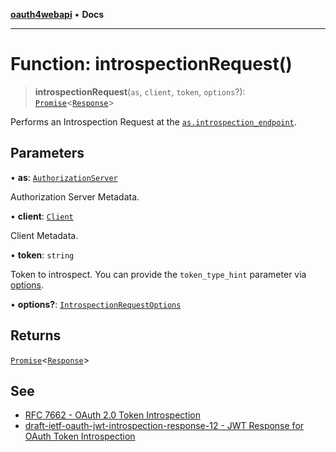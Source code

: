 [**oauth4webapi**](../README.md) • **Docs**

***

# Function: introspectionRequest()

> **introspectionRequest**(`as`, `client`, `token`, `options`?): [`Promise`](https://developer.mozilla.org/docs/Web/JavaScript/Reference/Global_Objects/Promise)\<[`Response`](https://developer.mozilla.org/docs/Web/API/Response)\>

Performs an Introspection Request at the
[`as.introspection_endpoint`](../interfaces/AuthorizationServer.md#introspection_endpoint).

## Parameters

• **as**: [`AuthorizationServer`](../interfaces/AuthorizationServer.md)

Authorization Server Metadata.

• **client**: [`Client`](../interfaces/Client.md)

Client Metadata.

• **token**: `string`

Token to introspect. You can provide the `token_type_hint` parameter via
  [options](../interfaces/IntrospectionRequestOptions.md#additionalparameters).

• **options?**: [`IntrospectionRequestOptions`](../interfaces/IntrospectionRequestOptions.md)

## Returns

[`Promise`](https://developer.mozilla.org/docs/Web/JavaScript/Reference/Global_Objects/Promise)\<[`Response`](https://developer.mozilla.org/docs/Web/API/Response)\>

## See

 - [RFC 7662 - OAuth 2.0 Token Introspection](https://www.rfc-editor.org/rfc/rfc7662.html#section-2)
 - [draft-ietf-oauth-jwt-introspection-response-12 - JWT Response for OAuth Token Introspection](https://www.ietf.org/archive/id/draft-ietf-oauth-jwt-introspection-response-12.html#section-4)
